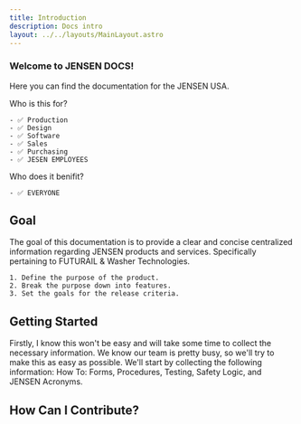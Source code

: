 ```yaml
---
title: Introduction
description: Docs intro
layout: ../../layouts/MainLayout.astro
---
```


### Welcome to JENSEN DOCS!

Here you can find the documentation for the JENSEN USA.

Who is this for?

    - ✅ Production
    - ✅ Design
    - ✅ Software
    - ✅ Sales
    - ✅ Purchasing
    - ✅ JESEN EMPLOYEES

Who does it benifit?

    - ✅ EVERYONE

## Goal

The goal of this documentation is to provide a clear and concise centralized information regarding JENSEN products and services. Specifically pertaining to FUTURAIL & Washer Technologies.


    1. Define the purpose of the product.
    2. Break the purpose down into features.
    3. Set the goals for the release criteria.

## Getting Started

Firstly, I know this won't be easy and will take some time to collect the necessary information. We know our team is pretty busy, so we'll try to make this as easy as possible. We'll start by collecting the following information: How To: Forms, Procedures, Testing, Safety Logic, and JENSEN Acronyms.

## How Can I Contribute?


